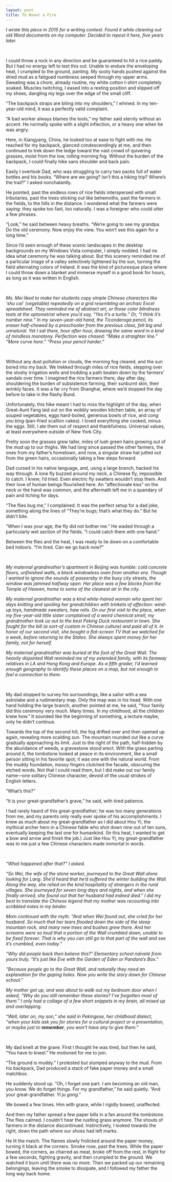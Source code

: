 ```yaml
---
layout: post
title: To Honor a Fire
---
```

*I wrote this piece in 2015 for a writing contest. Found it while cleaning out old Word documents on my computer. Decided to repost it here, five years later.*

<br/>

I could throw a rock in any direction and be guaranteed to hit a rice paddy. But I had no energy left to test this out. Unable to endure the enveloping heat, I crumpled to the ground, panting. My sooty hands pushed against the dried mud as a fatigued numbness seeped through my upper arms. Sweating was a chore, already routine, my white cotton t-shirt completely soaked. Muscles twitching, I eased into a resting position and slipped off my shoes, dangling my legs over the edge of the small cliff.

“The backpack straps are biting into my shoulders,” I whined. In my ten-year-old mind, it was a perfectly valid complaint.

“A bad worker always blames the tools,” my father said sternly without an accent. He normally spoke with a slight inflection, or a heavy one when he was angry.

Here, in Xiangyang, China, he looked too at ease to fight with me. He reached for my backpack, glanced condescendingly at me, and then continued to trek down the ledge toward the vast crowd of quivering grasses, moist from the low, rolling morning fog. Without the burden of the backpack, I could finally hike sans shoulder and back pain. 

Easily I overtook Dad, who was struggling to carry two packs full of water bottles and his books. “Where are we going? Isn’t this a hiking trip? Where’s the trail?” I asked nonchalantly.

He pointed, past the endless rows of rice fields interspersed with small tributaries, past the trees sticking out like behemoths, past the farmers in the fields, to the hills in the distance. I wondered what the farmers were saying: they spoke too fast, too naturally. I was a foreigner who could utter a few phrases.

“Look,” he said between heavy breaths. “We’re going to see my grandpa. Do the old ceremony. Now enjoy the view. You won’t see this again for a long time.”

Since I’d seen enough of these scenic landscapes in the desktop backgrounds on my Windows Vista computer, I simply nodded. I had no idea what ceremony he was talking about. But this scenery reminded me of a particular image of a valley selectively lightened by the sun, turning the field alternating colors of Ireland. It was the kind of picturesque place where I could throw down a blanket and immerse myself in a good book for hours, as long as it was written in English.

<br/>

*Ms. Mei liked to make her students copy simple Chinese characters like 'shu cai' (vegetable) repeatedly on a grid resembling an archaic Excel spreadsheet. They reminded me of abstract art, or those color blindness tests at the optometrist where you’d say, “Yes it’s a turtle.” Or, “I think it’s number nine.” In my seven-year-old hand, the Ticonderoga pencil, its eraser half-chewed by a preschooler from the previous class, felt big and unnatural. Yet I sat there, hour after hour, drawing the same word in a kind of mindless monotony. Perfection was chased: “Make a straighter line.” “More curve here.” “Press your pencil harder.”*

<br/>

Without any dust pollution or clouds, the morning fog cleared, and the sun bored into my back. We trekked through miles of rice fields, stepping over the sloshy irrigation wells and trodding a path beaten down by the farmers’ sandals over time. I imagined the rice farmers there, day after day, shouldering the burden of subsistence farming, their sunburnt skin, their wrinkly faces. It was a far cry from Shanghai, where we’d stopped the day before to take in the flashy Bund.

Unfortunately, this hike meant I had to miss the highlight of the day, when Great-Aunt Fang laid out on the wobbly wooden kitchen table, an array of souped vegetables, eggs hard-boiled, generous bowls of rice, and *cong you bing* (pan-fried scallion cakes). I loved everything she cooked, minus the eggs. Still, I ate them out of respect and thankfulness. Universal values, at least everywhere outside of New York City.

Pretty soon the grasses grew taller, miles of lush green hairs growing out of the mud up to our thighs. We had long since passed the other farmers, the ones from my father’s hometown, and now, a singular straw hat jutted out from the green hairs, occasionally taking a few steps forward.

Dad cursed in his native language, and, using a large branch, hacked his way through. A lone fly buzzed around my neck, a Chinese fly, impossible to catch. I knew; I’d tried. Even electric fly swatters wouldn’t stop them. And their love of human beings flourished here. An “affectionate kiss” on the neck or the hand was common, and the aftermath left me in a quandary of pain and itching for days.

“The flies bug me,” I complained. It was the perfect setup for a dad joke, something along the lines of “They’re bugs; that’s what they do.” But he didn’t bite.

“When I was your age, the fly did not bother me.” He waded through a particularly wet section of the fields. “I could catch them with one hand.”

Between the flies and the heat, I was ready to lie down on a comfortable bed indoors. “I’m tired. Can we go back now?”

<br/>

*My maternal grandmother’s apartment in Beijing was humble: cold concrete floors, unfinished walls, a black windowless oven from another era. Though I wanted to ignore the sounds of passersby in the busy city streets, the window was jammed halfway open. Her place was a few blocks from the Temple of Heaven, home to some of the cleanest air in the city.*

*My maternal grandmother was a kind white-haired woman who spent her days knitting and spoiling her grandchildren with trinkets of affection: wind-up toys, handmade sweaters, haw rolls. On our first visit to the place, when my five-year-old little sister complained of a weird chemical smell, my grandmother took us out to the best Peking Duck restaurant in town. She fought for the bill (a sort-of custom in Chinese culture) and paid all of it. In honor of our second visit, she bought a flat-screen TV that we watched for a week, before returning to the States. She always spent money for her family, not for herself.*

*My maternal grandmother was buried at the foot of the Great Wall. The heavily disjointed Wall reminded me of my extended family, with its faraway relatives in LA and Hong Kong and Europe. As a fifth grader, I’d learned enough geography to identify these places on a map, but not enough to feel a connection to them.*

<br/>

My dad stopped to survey his surroundings, like a sailor with a sea astrolabe and a rudimentary map. Only the map was in his head. With one hand holding the large branch, another pointed at me, he said, “Your family did this ceremony very much. Many times. In my childhood, all the children knew how.” It sounded like the beginning of something, a lecture maybe, only he didn’t continue.

Towards the top of the second hill, the fog drifted over and then opened up again, revealing more scalding sun. The mountain rounded out like a curve gradually approaching its limit. Just to the right of the path, half-hidden by the abundance of weeds, a gravestone stood erect. With the grass parting around it, the tombstone looked at peace in its environment, like a small person sitting in his favorite spot; it was one with the natural world. From the muddy foundation, mossy fingers clutched the facade, obscuring the etched words. Not that I could read them, but I did make out our family name—one solitary Chinese character, devoid of the usual strokes of English letters.

“What’s this?”

“It is your great-grandfather’s grave,” he said, with tired patience.

I had rarely heard of this great-grandfather; he was too many generations from me, and my parents only really ever spoke of his accomplishments. I knew as much about my great-grandfather as I did about Hou Yi, the mythical archer hero in a Chinese fable who shot down nine out of ten suns, eventually keeping the last one for humankind. (In this heat, I wanted to get a bow and arrow and finish the job.) Just like Hou Yi, my great-grandfather was to me just a few Chinese characters made immortal in words.

<br/>

*“What happened after that?” I asked.*

*“So Wei, the wife of the stone worker, journeyed to the Great Wall alone looking for Lang. She’d heard that he’d suffered the winter building the Wall. Along the way, she relied on the kind hospitality of strangers in the rural villages. She journeyed for seven long days and nights, and when she finally arrived, she found out that her husband had indeed died.” I did my best to translate the Chinese legend that my mother was recounting into scribbled notes in my binder.*

*Mom continued with the myth. “And when Wei found out, she cried for her husband. So much that her tears flooded down the side of the steep mountain rock, and many new trees and bushes grew there. And her screams were so loud that a portion of the Wall crumbled down, unable to be fixed forever. That is why you can still go to that part of the wall and see it’s crumbled, even today.”*

*“Why did people back then believe this?” Elementary school naïveté from yours truly. “It’s just like Eve with the Garden of Eden or Pandora’s Box.”*

*“Because people go to the Great Wall, and naturally they need an explanation for the gaping holes. Now you write the story down for Chinese school.”*

*My mother got up, and was about to walk out my bedroom door when I asked, “Why do you still remember these stories? I've forgotten most of them." I only had a collage of a few short snippets in my brain, all mixed up and overlapping.*

*“Well, later on, my son,” she said in Pekingese, her childhood dialect, “when your kids ask you for stories for a cultural project or a presentation, or maybe just to **remember**, you won’t have any to give them.”*

<br/>

My dad knelt at the grave. First I thought he was tired, but then he said, “You have to kneel.” He motioned for me to join.

“The ground is muddy.” I protested but slumped anyway to the mud. From his backpack, Dad produced a stack of fake paper money and a small matchbox.

He suddenly stood up. “Oh, I forget one part. I am becoming an old man, you know. We do forget things. For my grandfather,” he said quietly. “And your great-grandfather. *Yi ju gong*.”

We bowed a few times. Him with grace, while I rigidly bowed, unaffected.

And then my father spread a few paper bills in a fan around the tombstone. The flies calmed. I couldn’t hear the rustling grass anymore. The shouts of farmers in the distance discontinued. Instinctively, I looked towards the right, down the path where our shoes had left marks.

He lit the match. The flames slowly frolicked around the paper money, turning it black at the corners. Smoke rose, past the trees. While the paper bowed, the corners, as charred as meat, broke off from the rest, in flight for a few seconds, fighting gravity, and then crumpled to the ground. We watched it burn until there was no more. Then we packed up our remaining belongings, leaving the smoke to dissipate, and I followed my father the long way back home.
